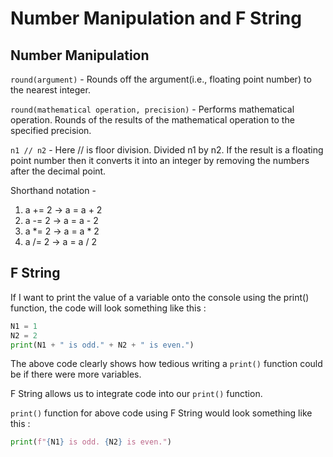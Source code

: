 # Number Manipulation and F String

## Number Manipulation

`round(argument)` - Rounds off the argument(i.e., floating point number) to the nearest integer.

`round(mathematical operation, precision)` - Performs mathematical operation. Rounds of the results of the mathematical operation to the specified precision.

`n1 // n2` - Here // is floor division. Divided n1 by n2. If the result is a floating point number then it converts it into an integer by removing the numbers after the decimal point.

Shorthand notation -

1. a += 2 -> a = a + 2
2. a -= 2 -> a = a - 2
3. a *= 2 -> a = a * 2
4. a /= 2 -> a = a / 2

## F String


If I want to print the value of a variable onto the console using the print() function, the code will look something like this :
```python
N1 = 1
N2 = 2
print(N1 + " is odd." + N2 + " is even.")
```

The above code clearly shows how tedious writing a `print()` function could be if there were more variables.

F String allows us to integrate code into our `print()` function.

`print()` function for above code using F String would look something like this :
```python
print(f"{N1} is odd. {N2} is even.")
```